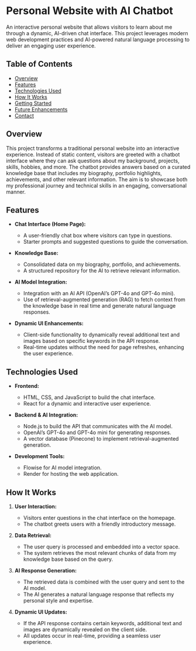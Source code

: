 # Personal Website with AI Chatbot

An interactive personal website that allows visitors to learn about me through a dynamic, AI-driven chat interface. This project leverages modern web development practices and AI-powered natural language processing to deliver an engaging user experience.

## Table of Contents

- [Overview](#overview)
- [Features](#features)
- [Technologies Used](#technologies-used)
- [How It Works](#how-it-works)
- [Getting Started](#getting-started)
- [Future Enhancements](#future-enhancements)
- [Contact](#contact)

## Overview

This project transforms a traditional personal website into an interactive experience. Instead of static content, visitors are greeted with a chatbot interface where they can ask questions about my background, projects, skills, hobbies, and more. The chatbot provides answers based on a curated knowledge base that includes my biography, portfolio highlights, achievements, and other relevant information. The aim is to showcase both my professional journey and technical skills in an engaging, conversational manner.

## Features

- **Chat Interface (Home Page):**
  - A user-friendly chat box where visitors can type in questions.
  - Starter prompts and suggested questions to guide the conversation.

- **Knowledge Base:**
  - Consolidated data on my biography, portfolio, and achievements.
  - A structured repository for the AI to retrieve relevant information.

- **AI Model Integration:**
  - Integration with an AI API (OpenAI’s GPT-4o and GPT-4o mini).
  - Use of retrieval-augmented generation (RAG) to fetch context from the knowledge base in real time and generate natural language responses.

- **Dynamic UI Enhancements:**
  - Client-side functionality to dynamically reveal additional text and images based on specific keywords in the API response.
  - Real-time updates without the need for page refreshes, enhancing the user experience.

## Technologies Used

- **Frontend:**
  - HTML, CSS, and JavaScript to build the chat interface.
  - React for a dynamic and interactive user experience.

- **Backend & AI Integration:**
  - Node.js to build the API that communicates with the AI model.
  - OpenAI’s GPT-4o and GPT-4o mini for generating responses.
  - A vector database (Pinecone) to implement retrieval-augmented generation.

- **Development Tools:**
  - Flowise for AI model integration.
  - Render for hosting the web application.

## How It Works

1. **User Interaction:**
   - Visitors enter questions in the chat interface on the homepage.
   - The chatbot greets users with a friendly introductory message.

2. **Data Retrieval:**
   - The user query is processed and embedded into a vector space.
   - The system retrieves the most relevant chunks of data from my knowledge base based on the query.

3. **AI Response Generation:**
   - The retrieved data is combined with the user query and sent to the AI model.
   - The AI generates a natural language response that reflects my personal style and expertise.

4. **Dynamic UI Updates:**
   - If the API response contains certain keywords, additional text and images are dynamically revealed on the client side.
   - All updates occur in real-time, providing a seamless user experience.

